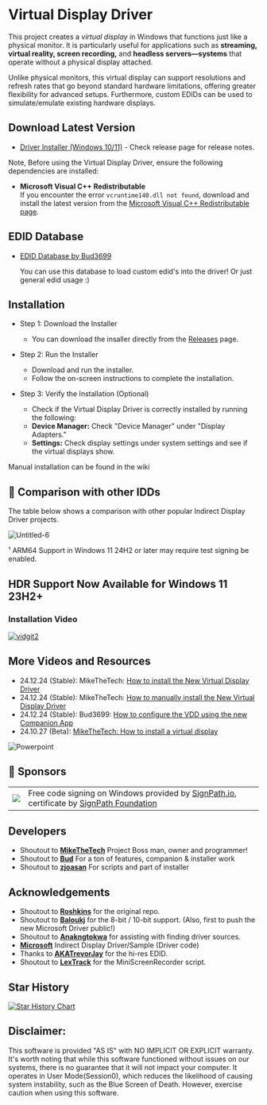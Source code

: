 # Virtual Display Driver
This project creates a _virtual display_ in Windows that functions just like a physical monitor. It is particularly useful for applications such as **streaming, virtual reality, screen recording,** and **headless servers—systems** that operate without a physical display attached. 

Unlike physical monitors, this virtual display can support resolutions and refresh rates that go beyond standard hardware limitations, offering greater flexibility for advanced setups. Furthermore, custom EDIDs can be used to simulate/emulate existing hardware displays.

## Download Latest Version

- [Driver Installer (Windows 10/11)](https://github.com/VirtualDisplay/Virtual-Display-Driver/releases) - Check release page for release notes.

Note, Before using the Virtual Display Driver, ensure the following dependencies are installed:
- **Microsoft Visual C++ Redistributable**  
  If you encounter the error `vcruntime140.dll not found`, download and install the latest version from the [Microsoft Visual C++ Redistributable page](https://learn.microsoft.com/en-us/cpp/windows/latest-supported-vc-redist?view=msvc-170).

## EDID Database
- [EDID Database by Bud3699](https://edid.mikethetech.com/)

  You can use this database to load custom edid's into the driver! Or just general edid usage :) 




## Installation

- Step 1: Download the Installer
   - You can download the insaller directly from the [Releases](https://github.com/VirtualDisplay/Virtual-Display-Driver/releases) page.

- Step 2: Run the Installer
   - Download and run the installer.
   - Follow the on-screen instructions to complete the installation.

- Step 3: Verify the Installation (Optional)
   - Check if the Virtual Display Driver is correctly installed by running the following:
   - **Device Manager:** Check "Device Manager" under "Display Adapters."
   - **Settings:** Check display settings under system settings and see if the virtual displays show.

Manual installation can be found in the wiki

## 🤔 Comparison with other IDDs

The table below shows a comparison with other popular Indirect Display Driver
projects.

![Untitled-6](https://github.com/user-attachments/assets/98ccb915-5a94-42f9-818b-213ceef4c3ac)

¹ ARM64 Support in Windows 11 24H2 or later may require test signing be enabled.

## HDR Support Now Available for Windows 11 23H2+ 

### Installation Video

[![vidgit2](https://github.com/user-attachments/assets/f9135092-55dc-4311-bc9a-ebbbfbe60a85)](https://youtu.be/Oz_cfbfUx0E)

## More Videos and Resources
- 24.12.24 (Stable): MikeTheTech: [How to install the New Virtual Display Driver](https://youtu.be/Oz_cfbfUx0E)
- 24.12.24 (Stable): MikeTheTech: [How to manually install the New Virtual Display Driver](https://youtu.be/sM9rNJWssAI)
- 24.12.24 (Stable): Bud3699: [How to configure the VDD using the new Companion App](https://youtu.be/p_gfjE_cwjk)
- 24.10.27 (Beta): [MikeTheTech: How to install a virtual display](https://youtu.be/byfBWDnToYk "How to install a virtual display")

![Powerpoint](https://github.com/user-attachments/assets/9ac05776-36e1-4ba1-ac52-3f189dbd7730)

## 🤝 Sponsors

<table>
  <tr>
    <td><img src="https://github.com/user-attachments/assets/ca93d971-67dc-41dd-b945-ab4f372ea72a" /></td>
    <td>Free code signing on Windows provided by <a href="https://signpath.io">SignPath.io</a>, certificate by <a href="https://signpath.org">SignPath Foundation</a></td>
  </tr>
</table>

## Developers

- Shoutout to **[MikeTheTech](https://github.com/itsmikethetech)** Project Boss man, owner and programmer!
- Shoutout to **[Bud](https://github.com/bud3699)** For a ton of features, companion & installer work
- Shoutout to **[zjoasan](https://github.com/zjoasan)** For scripts and part of installer

## Acknowledgements

- Shoutout to **[Roshkins](https://github.com/roshkins/IddSampleDriver)** for the original repo.
- Shoutout to **[Baloukj](https://github.com/baloukj/IddSampleDriver)** for the 8-bit / 10-bit support. (Also, first to push the new Microsoft Driver public!)
- Shoutout to **[Anakngtokwa](https://github.com/Anakngtokwa)** for assisting with finding driver sources.
- **[Microsoft](https://github.com/microsoft/Windows-driver-samples/tree/master/video/IndirectDisplay)** Indirect Display Driver/Sample (Driver code)
- Thanks to **[AKATrevorJay](https://github.com/akatrevorjay/edid-generator)** for the hi-res EDID.
- Shoutout to **[LexTrack](https://github.com/lextrack/)** for the MiniScreenRecorder script. 

## Star History

[![Star History Chart](https://api.star-history.com/svg?repos=VirtualDisplay/Virtual-Display-Driver&type=Date)](https://star-history.com/#VirtualDisplay/Virtual-Display-Driver&Date)

## Disclaimer:

This software is provided "AS IS" with NO IMPLICIT OR EXPLICIT warranty. It's worth noting that while this software functioned without issues on our systems, there is no guarantee that it will not impact your computer. It operates in User Mode(Session0), which reduces the likelihood of causing system instability, such as the Blue Screen of Death. However, exercise caution when using this software.
